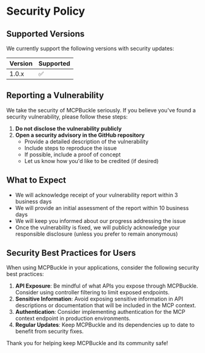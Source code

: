 # Security Policy

## Supported Versions

We currently support the following versions with security updates:

| Version | Supported          |
| ------- | ------------------ |
| 1.0.x   | :white_check_mark: |

## Reporting a Vulnerability

We take the security of MCPBuckle seriously. If you believe you've found a security vulnerability, please follow these steps:

1. **Do not disclose the vulnerability publicly**
2. **Open a security advisory in the GitHub repository**
   - Provide a detailed description of the vulnerability
   - Include steps to reproduce the issue
   - If possible, include a proof of concept
   - Let us know how you'd like to be credited (if desired)

## What to Expect

- We will acknowledge receipt of your vulnerability report within 3 business days
- We will provide an initial assessment of the report within 10 business days
- We will keep you informed about our progress addressing the issue
- Once the vulnerability is fixed, we will publicly acknowledge your responsible disclosure (unless you prefer to remain anonymous)

## Security Best Practices for Users

When using MCPBuckle in your applications, consider the following security best practices:

1. **API Exposure**: Be mindful of what APIs you expose through MCPBuckle. Consider using controller filtering to limit exposed endpoints.
2. **Sensitive Information**: Avoid exposing sensitive information in API descriptions or documentation that will be included in the MCP context.
3. **Authentication**: Consider implementing authentication for the MCP context endpoint in production environments.
4. **Regular Updates**: Keep MCPBuckle and its dependencies up to date to benefit from security fixes.

Thank you for helping keep MCPBuckle and its community safe!
